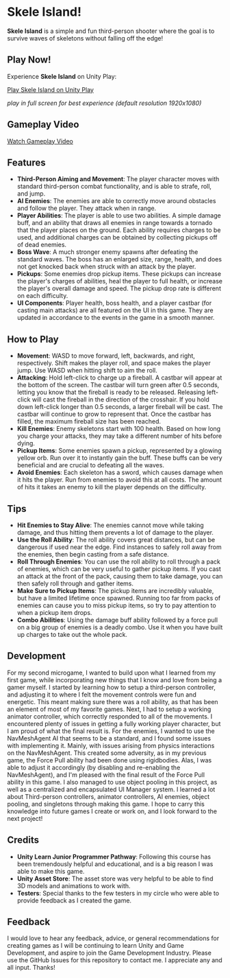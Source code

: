 # Skele Island!

**Skele Island** is a simple and fun third-person shooter where the goal is to survive waves of skeletons without falling off the edge!

## Play Now!
Experience **Skele Island** on Unity Play:

[Play Skele Island on Unity Play](https://play.unity.com/en/games/59be5606-6843-4fff-a3f8-651f5eb0e2cb/skele-island)

*play in full screen for best experience (default resolution 1920x1080)*

## Gameplay Video
[Watch Gameplay Video](https://youtu.be/KBcFlNdj8Iw)

## Features
- **Third-Person Aiming and Movement**: The player character moves with standard third-person combat functionality, and is able to strafe, roll, and jump.
- **AI Enemies**: The enemies are able to correctly move around obstacles and follow the player. They attack when in range.
- **Player Abilities**: The player is able to use two abilities. A simple damage buff, and an ability that draws all enemies in range towards a tornado that the player places on the ground. Each ability requires charges to be used, and additional charges can be obtained by collecting pickups off of dead enemies.
- **Boss Wave**: A much stronger enemy spawns after defeating the standard waves. The boss has an enlarged size, range, health, and does not get knocked back when struck with an attack by the player.
- **Pickups**: Some enemies drop pickup items. These pickups can increase the player's charges of abilities, heal the player to full health, or increase the player's overall damage and speed. The pickup drop rate is different on each difficulty.
- **UI Components**: Player health, boss health, and a player castbar (for casting main attacks) are all featured on the UI in this game. They are updated in accordance to the events in the game in a smooth manner.

## How to Play
- **Movement**: WASD to move forward, left, backwards, and right, respectively. Shift makes the player roll, and space makes the player jump. Use WASD when hitting shift to aim the roll.
- **Attacking**: Hold left-click to charge up a fireball. A castbar will appear at the bottom of the screen. The castbar will turn green after 0.5 seconds, letting you know that the fireball is ready to be released. Releasing left-click will cast the fireball in the direction of the crosshair. If you hold down left-click longer than 0.5 seconds, a larger fireball will be cast. The castbar will continue to grow to represent that. Once the castbar has filled, the maximum fireball size has been reached.
- **Kill Enemies**: Enemy skeletons start with 100 health. Based on how long you charge your attacks, they may take a different number of hits before dying.
- **Pickup Items**: Some enemies spawn a pickup, represented by a glowing yellow orb. Run over it to instantly gain the buff. These buffs can be very beneficial and are crucial to defeating all the waves.
- **Avoid Enemies**: Each skeleton has a sword, which causes damage when it hits the player. Run from enemies to avoid this at all costs. The amount of hits it takes an enemy to kill the player depends on the difficulty.

## Tips
- **Hit Enemies to Stay Alive**: The enemies cannot move while taking damage, and thus hitting them prevents a lot of damage to the player.
- **Use the Roll Ability**: The roll ability covers great distances, but can be dangerous if used near the edge. Find instances to safely roll away from the enemies, then begin casting from a safe distance.
- **Roll Through Enemies**: You can use the roll ability to roll through a pack of enemies, which can be very useful to gather pickup items. If you cast an attack at the front of the pack, causing them to take damage, you can then safely roll through and gather items.
- **Make Sure to Pickup Items**: The pickup items are incredibly valuable, but have a limited lifetime once spawned. Running too far from packs of enemies can cause you to miss pickup items, so try to pay attention to when a pickup item drops.
- **Combo Abilities**: Using the damage buff ability followed by a force pull on a big group of enemies is a deadly combo. Use it when you have built up charges to take out the whole pack.

## Development
For my second microgame, I wanted to build upon what I learned from my first game, while incorporating new things that I know and love from being a gamer myself. I started by learning how to setup a third-person controller, and adjusting it to where I felt the movement controls were fun and energetic. This meant making sure there was a roll ability, as that has been an element of most of my favorite games. Next, I had to setup a working animator controller, which correctly responded to all of the movements. I encountered plenty of issues in getting a fully working player character, but I am proud of what the final result is. For the enemies, I wanted to use the NavMeshAgent AI that seems to be a standard, and I found some issues with implementing it. Mainly, with issues arising from physics interactions on the NavMeshAgent. This created some adversity, as in my previous game, the Force Pull ability had been done using rigidbodies. Alas, I was able to adjust it accordingly (by disabling and re-enabling the NavMeshAgent), and I'm pleased with the final result of the Force Pull ability in this game. I also managed to use object pooling in this project, as well as a centralized and encapsulated UI Manager system. I learned a lot about Third-person controllers, animator controllers, AI enemies, object pooling, and singletons through making this game. I hope to carry this knowledge into future games I create or work on, and I look forward to the next project!

## Credits
- **Unity Learn Junior Programmer Pathway**: Following this course has been tremendously helpful and educational, and is a big reason I was able to make this game.
- **Unity Asset Store**: The asset store was very helpful to be able to find 3D models and animations to work with.
- **Testers**: Special thanks to the few testers in my circle who were able to provide feedback as I created the game.

## Feedback
I would love to hear any feedback, advice, or general recommendations for creating games as I will be continuing to learn Unity and Game Development, and aspire to join the Game Development Industry. Please use the GitHub Issues for this repository to contact me. I appreciate any and all input. Thanks!
